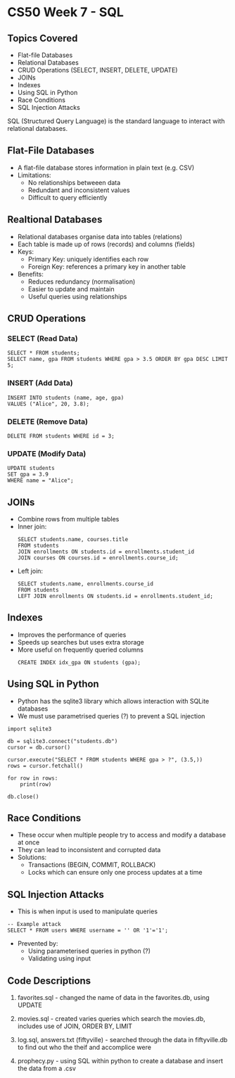 # CS50 Week 7 - SQL 

## Topics Covered 
- Flat-file Databases
- Relational Databases
- CRUD Operations (SELECT, INSERT, DELETE, UPDATE)
- JOINs
- Indexes
- Using SQL in Python
- Race Conditions
- SQL Injection Attacks

SQL (Structured Query Language) is the standard language to interact with relational databases. 

## Flat-File Databases 
- A flat-file database stores information in plain text (e.g. CSV)
- Limitations:
    - No relationships betweeen data
    - Redundant and inconsistent values
    - Difficult to query efficiently

 
## Realtional Databases 
- Relational databases organise data into tables (relations)
- Each table is made up of rows (records) and columns (fields)
- Keys:
    - Primary Key: uniquely identifies each row
    - Foreign Key: references a primary key in another table
- Benefits:
    - Reduces redundancy (normalisation)
    - Easier to update and maintain
    - Useful queries using relationships


 ## CRUD Operations

 ### SELECT (Read Data)
 ```
SELECT * FROM students;
SELECT name, gpa FROM students WHERE gpa > 3.5 ORDER BY gpa DESC LIMIT 5;
```


 ### INSERT (Add Data)
 ```
INSERT INTO students (name, age, gpa)
VALUES ("Alice", 20, 3.8);
```


 ### DELETE (Remove Data)
 ```
DELETE FROM students WHERE id = 3;
```


 ### UPDATE (Modify Data)
 ```
UPDATE students
SET gpa = 3.9
WHERE name = "Alice";
```

## JOINs 
- Combine rows from multiple tables
- Inner join:
  ```
  SELECT students.name, courses.title
  FROM students
  JOIN enrollments ON students.id = enrollments.student_id
  JOIN courses ON courses.id = enrollments.course_id;
  ```
- Left join:
  ```
  SELECT students.name, enrollments.course_id
  FROM students
  LEFT JOIN enrollments ON students.id = enrollments.student_id;
  ```

## Indexes 
- Improves the performance of queries
- Speeds up searches but uses extra storage
- More useful on frequently queried columns
  ```
  CREATE INDEX idx_gpa ON students (gpa);
  ```

## Using SQL in Python
- Python has the sqlite3 library which allows interaction with SQLite databases
- We must use parametrised queries (?) to prevent a SQL injection
```
import sqlite3

db = sqlite3.connect("students.db")
cursor = db.cursor()

cursor.execute("SELECT * FROM students WHERE gpa > ?", (3.5,))
rows = cursor.fetchall()

for row in rows:
    print(row)

db.close()
```

## Race Conditions 
- These occur when multiple people try to access and modify a database at once
- They can lead to inconsistent and corrupted data
- Solutions:
    - Transactions (BEGIN, COMMIT, ROLLBACK)
    - Locks which can ensure only one process updates at a time


## SQL Injection Attacks
- This is when input is used to manipulate queries
```
-- Example attack
SELECT * FROM users WHERE username = '' OR '1'='1';
```
- Prevented by:
    - Using parameterised queries in python (?)
    - Validating using input
 

## Code Descriptions

1. favorites.sql - changed the name of data in the favorites.db, using UPDATE 

2. movies.sql - created varies queries which search the movies.db, includes use of JOIN, ORDER BY, LIMIT

3. log.sql, answers.txt (fiftyville) - searched through the data in fiftyville.db to find out who the theif and accomplice were

4. prophecy.py - using SQL within python to create a database and insert the data from a .csv
